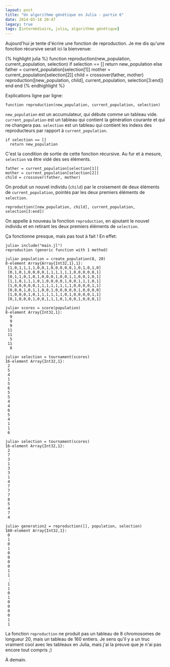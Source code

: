 ```yaml
---
layout: post
title: "Un algorithme génétique en Julia - partie 6"
date: 2014-05-18 20:47
legacy: true
tags: [intermédiaire, julia, algorithme génétique]
---
```




Aujourd'hui je tente d'écrire une fonction de reproduction.
Je me dis qu'une fonction récursive serait ici la bienvenue:

{% highlight julia %}
function reproduction(new_population, current_population, selection)
  if selection == []
    return new_population
  else
    father = current_population[selection[1]]
    mother = current_population[selection[2]]
    child = crossover(father, mother)
    reproduction([new_population, child], current_population, selection[3:end])
  end
end
{% endhighlight %}

<!-- more -->

Explications ligne par ligne:

    function reproduction(new_population, current_population, selection)

`new_population` est un accumulateur, qui débute comme un tableau vide.
`current_population` est un tableau qui contient la génération courante et qui
ne changera pas. `selection` est un tableau qui contient les indexs des
reproducteurs par rapport à `current_population`.

    if selection == []
      return new_population

C'est la condition de sortie de cette fonction récursive. Au fur et à mesure,
`selection` va être vidé des ses éléments.

    father = current_population[selection[1]]
    mother = current_population[selection[2]]
    child = crossover(father, mother)

On produit un nouvel individu (`child`) par le croisement de deux éléments de
`current_population`, pointés par les deux premiers éléments de `selection`.

    reproduction([new_population, child], current_population, selection[3:end])

On appelle à nouveau la fonction `reproduction`, en ajoutant le nouvel individu
et en retirant les deux premiers éléments de `selection`.

Ça fonctionne presque, mais pas tout à fait !
En effet:

    julia> include("main.jl")
    reproduction (generic function with 1 method)

    julia> population = create_population(8, 20)
    8-element Array{Array{Int32,1},1}:
     [1,0,1,1,1,1,0,0,1,0,0,0,0,0,1,0,1,0,1,0]
     [0,1,0,1,0,0,0,0,1,1,1,1,1,1,0,0,0,0,0,1]
     [0,1,1,0,1,0,1,0,0,0,1,0,0,1,1,0,0,1,0,1]
     [1,1,0,1,1,1,0,1,0,0,0,0,1,0,0,1,1,1,0,1]
     [1,0,0,0,0,0,1,1,1,1,1,1,1,1,0,0,0,0,1,1]
     [0,0,0,1,0,1,1,0,0,1,0,0,0,0,0,1,0,0,0,0]
     [1,0,0,0,1,0,1,1,1,1,1,1,0,1,0,0,0,0,1,1]
     [0,1,0,0,0,1,0,0,1,1,1,0,1,0,0,1,0,0,0,1]

    julia> scores = score(population)
    8-element Array{Int32,1}:
      9
      9
      9
     11
     11
      5
     11
      8

    julia> selection = tournament(scores)
    16-element Array{Int32,1}:
     2
     5
     4
     1
     5
     6
     5
     5
     4
     4
     6
     5
     4
     1
     1
     6

    julia> selection = tournament(scores)
    16-element Array{Int32,1}:
     2
     7
     3
     1
     3
     3
     1
     4
     7
     7
     7
     8
     5
     4
     7
     4

    julia> generation2 = reproduction([], population, selection)
    160-element Array{Int32,1}:
     0
     1
     0
     1
     0
     0
     0
     0
     1
     1
     ⋮
     1
     1
     0
     1
     0
     0
     0
     0
     1
     1

La fonction `reproduction` ne produit pas un tableau de 8 chromosomes de
longueur 20, mais un tableau de 160 entiers. Je sens qu'il y a un truc
vraiment cool avec les tableaux en Julia, mais j'ai la preuve que je n'ai pas
encore tout compris ;)



À demain.



